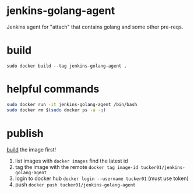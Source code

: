 # jenkins-golang-agent
Jenkins agent for "attach" that contains golang and some other pre-reqs.

# build
`sudo docker build --tag jenkins-golang-agent .`

# helpful commands
```sh
sudo docker run -it jenkins-golang-agent /bin/bash
sudo docker rm $(sudo docker ps -a -q)
```

# publish
[build](#build) the image first!

1. list images with `docker images` find the latest id
2. tag the image with the remote `docker tag image-id tucker01/jenkins-golang-agent`
3. login to docker hub `docker login --username tucker01` (must use token)
4. push `docker push tucker01/jenkins-golang-agent`